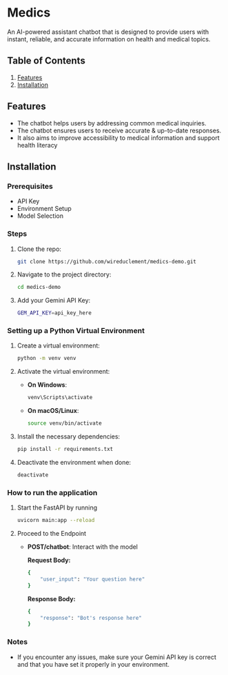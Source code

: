 # Medics
An AI-powered assistant chatbot that is designed to provide users with instant, reliable, and accurate information on health and medical topics.

## Table of Contents
1. [Features](#features)
2. [Installation](#installation)


## Features
- The chatbot helps users by addressing common medical inquiries.
- The chatbot ensures users to receive accurate & up-to-date responses.
- It  also aims to improve accessibility to medical information and support health literacy

## Installation
### Prerequisites
- API Key
- Environment Setup
- Model Selection

### Steps
1. Clone the repo:
    ```bash
    git clone https://github.com/wireduclement/medics-demo.git
    ```
2. Navigate to the project directory:
    ```bash
    cd medics-demo
    ```

3. Add your Gemini API Key:
    ```bash
    GEM_API_KEY=api_key_here
    ```

### Setting up a Python Virtual Environment

1. Create a virtual environment:
    ```bash
    python -m venv venv
    ```

2. Activate the virtual environment:

    - **On Windows**:
      ```bash
      venv\Scripts\activate
      ```

    - **On macOS/Linux**:
      ```bash
      source venv/bin/activate
      ```

3. Install the necessary dependencies:
    ```bash
    pip install -r requirements.txt
    ```

4. Deactivate the environment when done:
    ```bash
    deactivate
    ```


### How to run the application

1. Start the FastAPI by running
    ```bash
    uvicorn main:app --reload
    ```

2. Proceed to the Endpoint
    - **POST/chatbot**: Interact with the model

        **Request Body:**
        ```bash
        {
            "user_input": "Your question here"
        }
        ```

        **Response Body:**
        ```bash
        {
            "response": "Bot's response here"
        }
        ```


### Notes

- If you encounter any issues, make sure your Gemini API key is correct and that you have set it properly in your environment.